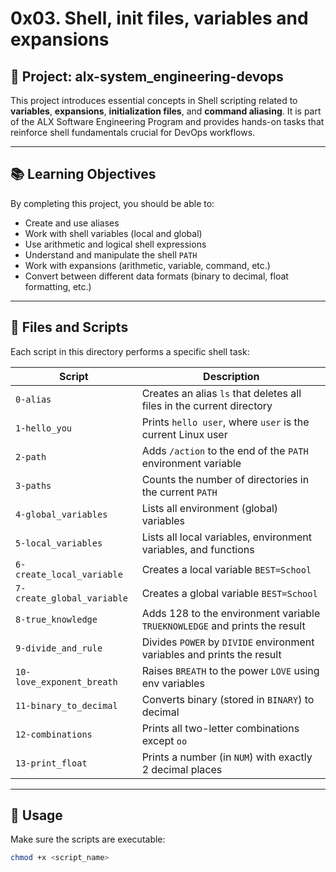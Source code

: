 # 0x03. Shell, init files, variables and expansions

## 📁 Project: alx-system_engineering-devops

This project introduces essential concepts in Shell scripting related to **variables**, **expansions**, **initialization files**, and **command aliasing**. It is part of the ALX Software Engineering Program and provides hands-on tasks that reinforce shell fundamentals crucial for DevOps workflows.

---

## 📚 Learning Objectives

By completing this project, you should be able to:

- Create and use aliases
- Work with shell variables (local and global)
- Use arithmetic and logical shell expressions
- Understand and manipulate the shell `PATH`
- Work with expansions (arithmetic, variable, command, etc.)
- Convert between different data formats (binary to decimal, float formatting, etc.)

---

## 📝 Files and Scripts

Each script in this directory performs a specific shell task:

| Script | Description |
|--------|-------------|
| `0-alias` | Creates an alias `ls` that deletes all files in the current directory |
| `1-hello_you` | Prints `hello user`, where `user` is the current Linux user |
| `2-path` | Adds `/action` to the end of the `PATH` environment variable |
| `3-paths` | Counts the number of directories in the current `PATH` |
| `4-global_variables` | Lists all environment (global) variables |
| `5-local_variables` | Lists all local variables, environment variables, and functions |
| `6-create_local_variable` | Creates a local variable `BEST=School` |
| `7-create_global_variable` | Creates a global variable `BEST=School` |
| `8-true_knowledge` | Adds 128 to the environment variable `TRUEKNOWLEDGE` and prints the result |
| `9-divide_and_rule` | Divides `POWER` by `DIVIDE` environment variables and prints the result |
| `10-love_exponent_breath` | Raises `BREATH` to the power `LOVE` using env variables |
| `11-binary_to_decimal` | Converts binary (stored in `BINARY`) to decimal |
| `12-combinations` | Prints all two-letter combinations except `oo` |
| `13-print_float` | Prints a number (in `NUM`) with exactly 2 decimal places |

---

## 🔧 Usage

Make sure the scripts are executable:

```bash
chmod +x <script_name>
